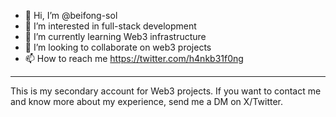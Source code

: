 - 👋 Hi, I’m @beifong-sol
- 👀 I’m interested in full-stack development
- 🌱 I’m currently learning Web3 infrastructure
- 💞️ I’m looking to collaborate on web3 projects
- 📫 How to reach me https://twitter.com/h4nkb31f0ng

---

This is my secondary account for Web3 projects. If you want to contact me and know more about my experience, send me a DM on X/Twitter.

<!---
beifong-sol/beifong-sol is a ✨ special ✨ repository because its `README.md` (this file) appears on your GitHub profile.
You can click the Preview link to take a look at your changes.
--->
